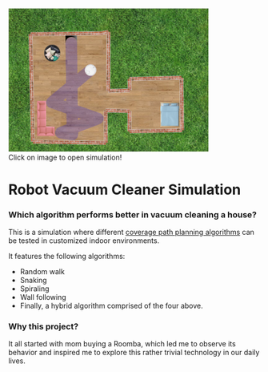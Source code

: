 <a href="https://dogacancolak.github.io/Robot-Vacuum-Cleaner/">
  <img src="/tests/example.png" alt="example" width="400" style="horizontal-align:middle"/>
</a> <br />
Click on image to open simulation!

# Robot Vacuum Cleaner Simulation
### Which algorithm performs better in vacuum cleaning a house?

This is a simulation where different [coverage path planning algorithms](https://www.cnet.com/news/how-to-choose-the-best-robot-vacuum-for-your-home-roomba-neato-ecovacs-2019/) can be tested in customized indoor environments.

It features the following algorithms:
* Random walk
* Snaking
* Spiraling
* Wall following
* Finally, a hybrid algorithm comprised of the four above.

### Why this project?
It all started with mom buying a Roomba, which led me to observe its behavior and inspired me to explore this rather trivial technology in our daily lives.
